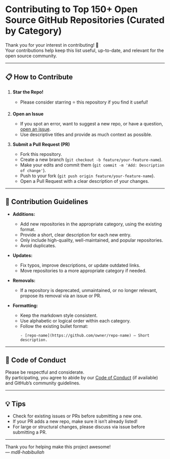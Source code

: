 # Contributing to Top 150+ Open Source GitHub Repositories (Curated by Category)

Thank you for your interest in contributing! 🚀  
Your contributions help keep this list useful, up-to-date, and relevant for the open source community.

---

## 📋 How to Contribute

1. **Star the Repo!**
   - Please consider starring ⭐ this repository if you find it useful!

2. **Open an Issue**
   - If you spot an error, want to suggest a new repo, or have a question, [open an issue](https://github.com/md8-habibullah/top-github-repos-list/issues).
   - Use descriptive titles and provide as much context as possible.

3. **Submit a Pull Request (PR)**
   - Fork this repository.
   - Create a new branch (`git checkout -b feature/your-feature-name`).
   - Make your edits and commit them (`git commit -m 'Add: Description of change'`).
   - Push to your fork (`git push origin feature/your-feature-name`).
   - Open a Pull Request with a clear description of your changes.

---

## 📝 Contribution Guidelines

- **Additions:**
  - Add new repositories in the appropriate category, using the existing format.
  - Provide a short, clear description for each new entry.
  - Only include high-quality, well-maintained, and popular repositories.
  - Avoid duplicates.

- **Updates:**
  - Fix typos, improve descriptions, or update outdated links.
  - Move repositories to a more appropriate category if needed.

- **Removals:**
  - If a repository is deprecated, unmaintained, or no longer relevant, propose its removal via an issue or PR.

- **Formatting:**
  - Keep the markdown style consistent.
  - Use alphabetic or logical order within each category.
  - Follow the existing bullet format:
    ```
    - [repo-name](https://github.com/owner/repo-name) — Short description.
    ```

---

## 🙏 Code of Conduct

Please be respectful and considerate.  
By participating, you agree to abide by our [Code of Conduct](CODE_OF_CONDUCT.md) (if available) and GitHub’s community guidelines.

---

## 💡 Tips

- Check for existing issues or PRs before submitting a new one.
- If your PR adds a new repo, make sure it isn’t already listed!
- For large or structural changes, please discuss via issue before submitting a PR.

---

Thank you for helping make this project awesome!  
— *md8-habibullah*
